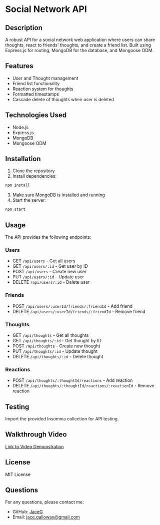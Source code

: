 # Social Network API

## Description
A robust API for a social network web application where users can share thoughts, react to friends' thoughts, and create a friend list. Built using Express.js for routing, MongoDB for the database, and Mongoose ODM.

## Features
- User and Thought management
- Friend list functionality
- Reaction system for thoughts
- Formatted timestamps
- Cascade delete of thoughts when user is deleted

## Technologies Used
- Node.js
- Express.js
- MongoDB
- Mongoose ODM

## Installation
1. Clone the repository
2. Install dependencies:
```bash
npm install
```
3. Make sure MongoDB is installed and running
4. Start the server:
```bash
npm start
```

## Usage
The API provides the following endpoints:

### Users
- GET `/api/users` - Get all users
- GET `/api/users/:id` - Get user by ID
- POST `/api/users` - Create new user
- PUT `/api/users/:id` - Update user
- DELETE `/api/users/:id` - Delete user

### Friends
- POST `/api/users/:userId/friends/:friendId` - Add friend
- DELETE `/api/users/:userId/friends/:friendId` - Remove friend

### Thoughts
- GET `/api/thoughts` - Get all thoughts
- GET `/api/thoughts/:id` - Get thought by ID
- POST `/api/thoughts` - Create new thought
- PUT `/api/thoughts/:id` - Update thought
- DELETE `/api/thoughts/:id` - Delete thought

### Reactions
- POST `/api/thoughts/:thoughtId/reactions` - Add reaction
- DELETE `/api/thoughts/:thoughtId/reactions/:reactionId` - Remove reaction

## Testing
Import the provided Insomnia collection for API testing.

## Walkthrough Video
[Link to Video Demonstration](https://drive.google.com/file/d/1VNyI7fumdOaYgRF91ddvDEMG6P-s06rD/view?usp=sharing)

## License
MIT License

## Questions
For any questions, please contact me:
- GitHub: [JaceG](https://github.com/JaceG)
- Email: jace.galloway@gmail.com
